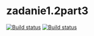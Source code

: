 # zadanie1.2part3
[![Build status](https://ci.appveyor.com/api/projects/status/47lnrb3bjja3ki1q?svg=true)](https://ci.appveyor.com/project/olvitbriz/zadanie1-2part3)
[![Build status](https://ci.appveyor.com/api/projects/status/47lnrb3bjja3ki1q?svg=true)](https://ci.appveyor.com/project/olvitbriz/zadanie1-2part3)
